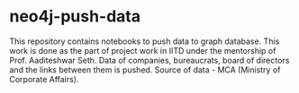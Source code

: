 # neo4j-push-data
This repository contains notebooks to push data to graph database. This work is done as the part of project work in IITD under the mentorship of Prof. Aaditeshwar Seth.
Data of companies, bureaucrats, board of directors and the links between them is pushed. 
Source of data - MCA (Ministry of Corporate Affairs).
